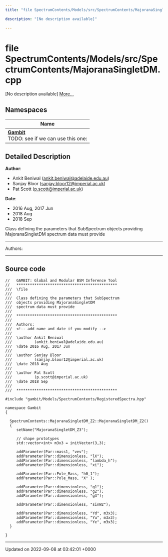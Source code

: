 ```yaml
---
title: "file SpectrumContents/Models/src/SpectrumContents/MajoranaSingletDM.cpp"

description: "[No description available]"

---
```


# file SpectrumContents/Models/src/SpectrumContents/MajoranaSingletDM.cpp

[No description available] [More...](#detailed-description)

## Namespaces

| Name           |
| -------------- |
| **[Gambit](/documentation/code/namespaces/namespacegambit/)** <br>TODO: see if we can use this one:  |

## Detailed Description


**Author**: 

  * Ankit Beniwal ([ankit.beniwal@adelaide.edu.au](mailto:ankit.beniwal@adelaide.edu.au)) 
  * Sanjay Bloor ([sanjay.bloor12@imperial.ac.uk](mailto:sanjay.bloor12@imperial.ac.uk)) 
  * Pat Scott ([p.scott@imperial.ac.uk](mailto:p.scott@imperial.ac.uk)) 


**Date**: 

  * 2016 Aug, 2017 Jun
  * 2018 Aug
  * 2018 Sep


Class defining the parameters that SubSpectrum objects providing MajoranaSingletDM spectrum data must provide



------------------

Authors:



------------------




## Source code

```
//   GAMBIT: Global and Modular BSM Inference Tool
//   *********************************************
///  \file
///
///  Class defining the parameters that SubSpectrum
///  objects providing MajoranaSingletDM
///  spectrum data must provide
///
///  *********************************************
///
///  Authors:
///  <!-- add name and date if you modify -->
///
///  \author Ankit Beniwal
///          (ankit.beniwal@adelaide.edu.au)
///  \date 2016 Aug, 2017 Jun
///
///  \author Sanjay Bloor
///          (sanjay.bloor12@imperial.ac.uk)
///  \date 2018 Aug
///
///  \author Pat Scott
///          (p.scott@imperial.ac.uk)
///  \date 2018 Sep
///
///  *********************************************

#include "gambit/Models/SpectrumContents/RegisteredSpectra.hpp"

namespace Gambit
{

  SpectrumContents::MajoranaSingletDM_Z2::MajoranaSingletDM_Z2()
  {
     setName("MajoranaSingletDM_Z3");

     // shape prototypes
     std::vector<int> m3x3 = initVector(3,3);

     addParameter(Par::mass1, "vev");
     addParameter(Par::dimensionless, "lX");
     addParameter(Par::dimensionless, "lambda_h");
     addParameter(Par::dimensionless, "xi");

     addParameter(Par::Pole_Mass, "h0_1");
     addParameter(Par::Pole_Mass, "X" );

     addParameter(Par::dimensionless, "g1");
     addParameter(Par::dimensionless, "g2");
     addParameter(Par::dimensionless, "g3");

     addParameter(Par::dimensionless, "sinW2");

     addParameter(Par::dimensionless, "Yd", m3x3);
     addParameter(Par::dimensionless, "Yu", m3x3);
     addParameter(Par::dimensionless, "Ye", m3x3);
  }

}
```


-------------------------------

Updated on 2022-09-08 at 03:42:01 +0000
